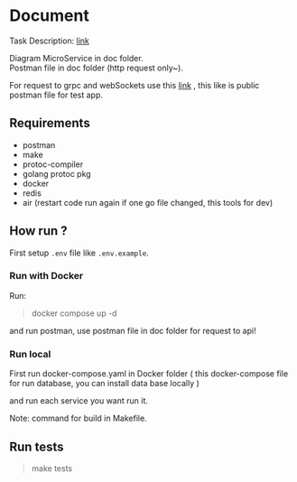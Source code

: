 # Document

Task Description: [link](./Task_dis.md)

Diagram MicroService in doc folder.  
Postman file in doc folder (http request only~).

For request to grpc and webSockets use this [link](https://www.postman.com/science-astronomer-71562693/workspace/my-workspace/collection/668413c45a8d9a7d9fbe4817?action=share&creator=30256855) , this like is public postman file for test app.

## Requirements

- postman
- make
- protoc-compiler
- golang protoc pkg
- docker
- redis
- air (restart code run again if one go file changed, this tools for dev)

## How run ?

First setup `.env` file like `.env.example`.

### Run with Docker

Run:
> docker compose up -d

and run postman, use postman file in doc folder for request to api!

### Run local

First run docker-compose.yaml in Docker folder ( this docker-compose file for run database, you can install data base locally )

and run each service you want run it.

Note: command for build in Makefile.

## Run tests

> make tests
